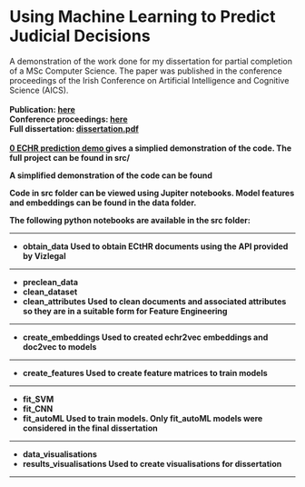 # Using Machine Learning to Predict Judicial Decisions
A demonstration of the work done for my dissertation for partial completion of a MSc Computer Science. The paper was published in the conference proceedings of the Irish Conference on Artificial Intelligence and Cognitive Science (AICS). 
<br>
<br>
<b>Publication: <a href="http://aics2019.datascienceinstitute.ie/papers/aics_26.pdf"> here </a>
<br>
Conference proceedings:  <a href="http://aics2019.datascienceinstitute.ie/papers.html"> here </a>
<br>
Full dissertation: <a href="https://github.com/conorosully/legal-case-prediction/blob/master/dissertation.pdf"> dissertation.pdf </a>
<br>
<br>
<a href="https://github.com/conorosully/legal-case-prediction/blob/master/0%20ECHR%20prediction%20demo.ipynb">0 ECHR prediction demo </a>gives a simplied demonstration of the code. The full project can be found in src/ 
  

  
 A simplified demonstration of the code can be found 

Code in src folder can be viewed using Jupiter notebooks. Model features and embeddings can be found in the data folder.

The following python notebooks are available in the src folder:

----------------------------

- obtain_data
Used to obtain ECtHR documents using the API provided by Vizlegal

----------------------------

- preclean_data
- clean_dataset
- clean_attributes
Used to clean documents and associated attributes so they are in a suitable form for Feature Engineering 

----------------------------

- create_embeddings
Used to created echr2vec embeddings and doc2vec to models

----------------------------

- create_features
Used to create feature matrices to train models

----------------------------

- fit_SVM
- fit_CNN
- fit_autoML
Used to train models. Only fit_autoML models were considered in the final dissertation

----------------------------

- data_visualisations
- results_visualisations
Used to create visualisations for dissertation

----------------------------
